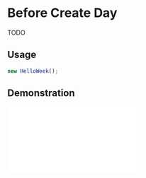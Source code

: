 # Before Create Day

TODO

## Usage

```js
new HelloWeek();
```

## Demonstration

<iframe
    src="docs/v3/demos/before-create-day.html"
    frameborder="no"
    allowfullscreen="allowfullscreen">
</iframe>
